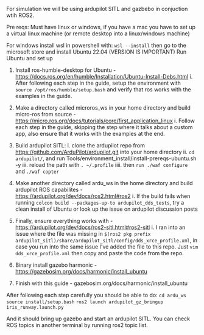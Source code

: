 For simulation we will be using ardupilot SITL and gazbebo in conjuction wtih ROS2.

Pre reqs: Must have linux or windows, if you have a mac you have to set up a virtual linux machine (or remote desktop into a linux/windows machine)

For windows install wsl in powershell with:
  ```wsl --install```
  then go to the microsoft store and install Ubuntu 22.04 (VERSION IS IMPORTANT)
   Run Ubuntu and set up 

1. Install ros-humble-desktop for Ubuntu - https://docs.ros.org/en/humble/Installation/Ubuntu-Install-Debs.html
  	i. After following each step in the guide, setup the environment with ```source /opt/ros/humble/setup.bash``` and verify that ros works with the examples in the guide.
2. Make a directory called microros_ws in your home directory and build micro-ros from source - https://micro.ros.org/docs/tutorials/core/first_application_linux
    i. Follow each step in the guide, skipping the step where it talks about a custom app, also ensure that it works with the examples at the end.
3. Build ardupilot SITL:
    i. clone the ardupilot repo from https://github.com/ArduPilot/ardupilot.git into your home directory 
    ii. ```cd ardupilot/```, and run Tools/environment_install/install-prereqs-ubuntu.sh -y
    iii. reload the path with ```. ~/.profile```
   	iiii. then ```run ./waf configure``` and ```./waf copter```
5. Make another directory called ardu_ws in the home directory and build ardupilot ROS capabilites - https://ardupilot.org/dev/docs/ros2.html#ros2
    i. If the build fails when running ```colcon build --packages-up-to ardupilot_dds_tests```, try a clean install of Ubuntu or look up the issue on ardupilot discussion posts
6. Finally, ensure everything works with - https://ardupilot.org/dev/docs/ros2-sitl.html#ros2-sitl
    i. I ran into an issue where the file was missing in ```$(ros2 pkg prefix ardupilot_sitl)/share/ardupilot_sitl/config/dds_xrce_profile.xml```, in case you run into the same issue I've added the file to this repo. Just ```vim dds_xrce_profile.xml``` then copy and paste the code from the repo.

7. Binary install gazebo harmonic - https://gazebosim.org/docs/harmonic/install_ubuntu
8. Finish with this guide - gazebosim.org/docs/harmonic/install_ubuntu

After following each step carefully you should be able to do:
```cd ardu_ws```
```source install/setup.bash```
```ros2 launch ardupilot_gz_bringup iris_runway.launch.py```

And it should bring up gazebo and start an ardupilot SITL. You can check ROS topics in another terminal by running ros2 topic list.
